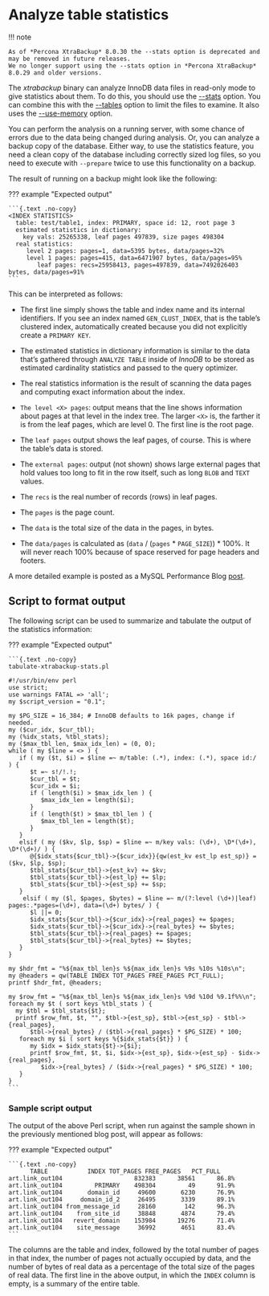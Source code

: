 # Analyze table statistics

!!! note

    As of *Percona XtraBackup* 8.0.30 the --stats option is deprecated and may be removed in future releases. 
    We no longer support using the --stats option in *Percona XtraBackup* 8.0.29 and older versions.

The *xtrabackup* binary can analyze InnoDB data files in read-only mode to give
statistics about them. To do this, you should use the [--stats]
option. You can combine this with the [--tables] option to limit the
files to examine. It also uses the [--use-memory] option.

You can perform the analysis on a running server, with some chance of errors due
to the data being changed during analysis. Or, you can analyze a backup copy of
the database. Either way, to use the statistics feature, you need a clean copy
of the database including correctly sized log files, so you need to execute with
`--prepare` twice to use this functionality on a backup.

The result of running on a backup might look like the following:

??? example "Expected output"

    ```{.text .no-copy}
    <INDEX STATISTICS>
      table: test/table1, index: PRIMARY, space id: 12, root page 3
      estimated statistics in dictionary:
        key vals: 25265338, leaf pages 497839, size pages 498304
      real statistics:
         level 2 pages: pages=1, data=5395 bytes, data/pages=32%
         level 1 pages: pages=415, data=6471907 bytes, data/pages=95%
            leaf pages: recs=25958413, pages=497839, data=7492026403 bytes, data/pages=91%
    ```

This can be interpreted as follows:

* The first line simply shows the table and index name and its internal
identifiers. If you see an index named `GEN_CLUST_INDEX`, that is the
table’s clustered index, automatically created because you did not explicitly
create a `PRIMARY KEY`.

* The estimated statistics in dictionary information is similar to the data
that’s gathered through `ANALYZE TABLE` inside of *InnoDB* to be stored as
estimated cardinality statistics and passed to the query optimizer.

* The real statistics information is the result of scanning the data pages and
computing exact information about the index.

* `The level <X> pages`: output means that the line shows information about
pages at that level in the index tree. The larger `<X>` is, the farther it
is from the leaf pages, which are level 0. The first line is the root page.

* The `leaf pages` output shows the leaf pages, of course. This is where the
table’s data is stored.

* The `external pages`: output (not shown) shows large external pages that
hold values too long to fit in the row itself, such as long `BLOB` and
`TEXT` values.

* The `recs` is the real number of records (rows) in leaf pages.

* The `pages` is the page count.

* The `data` is the total size of the data in the pages, in bytes.

* The `data/pages` is calculated as (`data` / (`pages` \* `PAGE_SIZE`)) \*
100%. It will never reach 100% because of space reserved for page headers and
footers.

A more detailed example is posted as a MySQL Performance Blog [post](https://www.percona.com/blog/statistics-of-innodb-tables-and-indexes-available-in-xtrabackup/).

## Script to format output

The following script can be used to summarize and tabulate the output of the
statistics information:

??? example "Expected output"

    ```{.text .no-copy}
    tabulate-xtrabackup-stats.pl

    #!/usr/bin/env perl
    use strict;
    use warnings FATAL => 'all';
    my $script_version = "0.1";

    my $PG_SIZE = 16_384; # InnoDB defaults to 16k pages, change if needed.
    my ($cur_idx, $cur_tbl);
    my (%idx_stats, %tbl_stats);
    my ($max_tbl_len, $max_idx_len) = (0, 0);
    while ( my $line = <> ) {
       if ( my ($t, $i) = $line =~ m/table: (.*), index: (.*), space id:/ ) {
          $t =~ s!/!.!;
          $cur_tbl = $t;
          $cur_idx = $i;
          if ( length($i) > $max_idx_len ) {
             $max_idx_len = length($i);
          }
          if ( length($t) > $max_tbl_len ) {
             $max_tbl_len = length($t);
          }
       }
       elsif ( my ($kv, $lp, $sp) = $line =~ m/key vals: (\d+), \D*(\d+), \D*(\d+)/ ) {
          @{$idx_stats{$cur_tbl}->{$cur_idx}}{qw(est_kv est_lp est_sp)} = ($kv, $lp, $sp);
          $tbl_stats{$cur_tbl}->{est_kv} += $kv;
          $tbl_stats{$cur_tbl}->{est_lp} += $lp;
          $tbl_stats{$cur_tbl}->{est_sp} += $sp;
       }
        elsif ( my ($l, $pages, $bytes) = $line =~ m/(?:level (\d+)|leaf) pages:.*pages=(\d+), data=(\d+) bytes/ ) {
          $l ||= 0;
          $idx_stats{$cur_tbl}->{$cur_idx}->{real_pages} += $pages;
          $idx_stats{$cur_tbl}->{$cur_idx}->{real_bytes} += $bytes;
          $tbl_stats{$cur_tbl}->{real_pages} += $pages;
          $tbl_stats{$cur_tbl}->{real_bytes} += $bytes;
       }
    }

    my $hdr_fmt = "%${max_tbl_len}s %${max_idx_len}s %9s %10s %10s\n";
    my @headers = qw(TABLE INDEX TOT_PAGES FREE_PAGES PCT_FULL);
    printf $hdr_fmt, @headers;

    my $row_fmt = "%${max_tbl_len}s %${max_idx_len}s %9d %10d %9.1f%%\n";
    foreach my $t ( sort keys %tbl_stats ) {
      my $tbl = $tbl_stats{$t};
      printf $row_fmt, $t, "", $tbl->{est_sp}, $tbl->{est_sp} - $tbl->{real_pages},
          $tbl->{real_bytes} / ($tbl->{real_pages} * $PG_SIZE) * 100;
       foreach my $i ( sort keys %{$idx_stats{$t}} ) {
          my $idx = $idx_stats{$t}->{$i};
          printf $row_fmt, $t, $i, $idx->{est_sp}, $idx->{est_sp} - $idx->{real_pages},
             $idx->{real_bytes} / ($idx->{real_pages} * $PG_SIZE) * 100;
       }
    }
    ```

### Sample script output

The output of the above Perl script, when run against the sample shown in the
previously mentioned blog post, will appear as follows:

??? example "Expected output"

    ```{.text .no-copy}
          TABLE           INDEX TOT_PAGES FREE_PAGES   PCT_FULL
    art.link_out104                    832383      38561      86.8%
    art.link_out104         PRIMARY    498304         49      91.9%
    art.link_out104       domain_id     49600       6230      76.9%
    art.link_out104     domain_id_2     26495       3339      89.1%
    art.link_out104 from_message_id     28160        142      96.3%
    art.link_out104    from_site_id     38848       4874      79.4%
    art.link_out104   revert_domain    153984      19276      71.4%
    art.link_out104    site_message     36992       4651      83.4%
    ```

The columns are the table and index, followed by the total number of pages in
that index, the number of pages not actually occupied by data, and the number of
bytes of real data as a percentage of the total size of the pages of real
data. The first line in the above output, in which the `INDEX` column is
empty, is a summary of the entire table.

[--stats]: xtrabackup-option-reference.md#stats
[--tables]: xtrabackup-option-reference.md#tablesname
[--use-memory]: xtrabackup-option-reference.md#use-memory